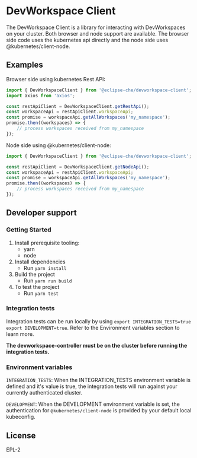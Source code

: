# DevWorkspace Client

The DevWorkspace Client is a library for interacting with DevWorkspaces on your cluster. Both browser and node support are available. The browser side code uses the kubernetes api directly and the node side uses @kubernetes/client-node.

## Examples

Browser side using kubernetes Rest API:
```typescript
import { DevWorkspaceClient } from '@eclipse-che/devworkspace-client';
import axios from 'axios';

const restApiClient = DevWorkspaceClient.getRestApi();
const workspaceApi = restApiClient.workspaceApi;
const promise = workspaceApi.getAllWorkspaces('my_namespace');
promise.then((workspaces) => {
    // process workspaces received from my_namespace
});
```

Node side using @kubernetes/client-node:
```typescript
import { DevWorkspaceClient } from '@eclipse-che/devworkspace-client';

const restApiClient = DevWorkspaceClient.getNodeApi();
const workspaceApi = restApiClient.workspaceApi;
const promise = workspaceApi.getAllWorkspaces('my_namespace');
promise.then((workspaces) => {
    // process workspaces received from my_namespace
});
```


## Developer support

### Getting Started
1. Install prerequisite tooling:
    - yarn
    - node
2. Install dependencies
    - Run `yarn install`
3. Build the project
    - Run `yarn run build`
4. To test the project
    - Run `yarn test`

### Integration tests
Integration tests can be run locally by using `export INTEGRATION_TESTS=true export DEVELOPMENT=true`. Refer to the Environment variables section to learn more.

**The devworkspace-controller must be on the cluster before running the integration tests.**

### Environment variables
`INTEGRATION_TESTS`: When the INTEGRATION_TESTS environment variable is defined and it's value is true, the integration tests will run against your currently authenticated cluster.

`DEVELOPMENT`: When the DEVELOPMENT environment variable is set, the authentication for `@kubernetes/client-node` is provided by your default local kubeconfig.

## License

EPL-2
